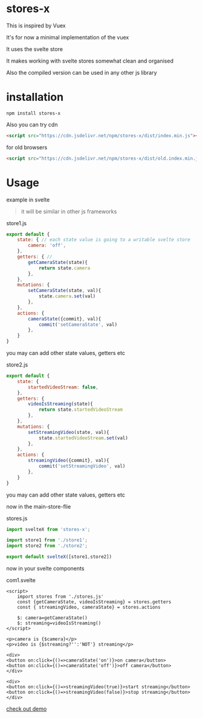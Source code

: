 # stores-x
This is inspired by Vuex

It's for now a minimal implementation of the vuex

It uses the svelte store

It makes working with svelte stores somewhat clean and organised

Also the compiled version can be used in any other js library

# installation
`npm install stores-x`

Also you can try cdn
```html
<script src="https://cdn.jsdelivr.net/npm/stores-x/dist/index.min.js"><script>
```

for old browsers
```html
<script src="https://cdn.jsdelivr.net/npm/stores-x/dist/old.index.min.js"><script>
```


# Usage 
example in svelte
> it will be similar in other js frameworks

store1.js
```js
export default {
	state: { // each state value is going to a writable svelte store
		camera: 'off',
	},
	getters: { //
		getCameraState(state){
			return state.camera
		},
	},
	mutations: {
		setCameraState(state, val){
			state.camera.set(val)
		},
	},
	actions: {
		cameraState({commit}, val){
			commit('setCameraState', val)
		},
	}
}
```
you may can add other state values, getters etc


store2.js
```js
export default {
	state: {
		startedVideoStream: false,
	},
	getters: {
		videoIsStreaming(state){
			return state.startedVideoStream
		},
	},
	mutations: {
		setStreamingVideo(state, val){
			state.startedVideoStream.set(val)
		},
	},
	actions: {
		streamingVideo({commit}, val){
			commit('setStreamingVideo', val)
		},
	}
}
```
you may can add other state values, getters etc


now in the main-store-flie

stores.js
```js
import svelteX from 'stores-x';

import store1 from './store1';
import store2 from './store2';

export default svelteX([store1,store2])
```

now in your svelte components

com1.svelte
```svelte
<script>
	import stores from './stores.js'
	const {getCameraState, videoIsStreaming} = stores.getters
	const { streamingVideo, cameraState} = stores.actions
  
	$: camera=getCameraState()
	$: streaming=videoIsStreaming()
</script>

<p>camera is {$camera}</p>
<p>video is {$streaming?'':'NOT'} streaming</p>

<div>
<button on:click={()=>cameraState('on')}>on camera</button>
<button on:click={()=>cameraState('off')}>off camera</button>
</div>

<div>
<button on:click={()=>streamingVideo(true)}>start streaming</button>
<button on:click={()=>streamingVideo(false)}>stop streaming</button>
</div>
```


[check out demo](https://svelte.dev/repl/3916c946d06e4289b28992ea625c5092?version=3.31.0)

